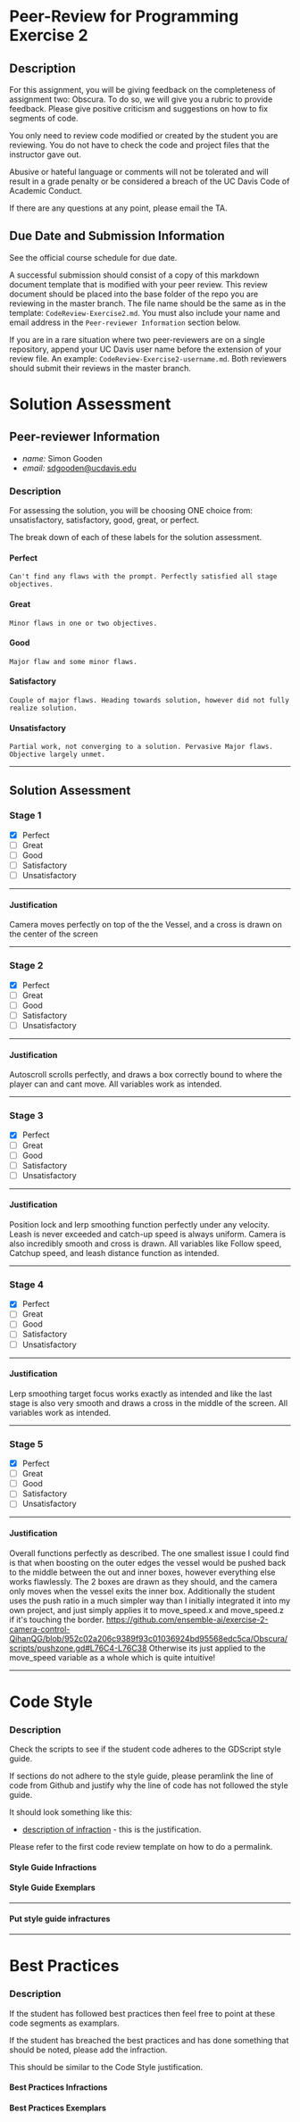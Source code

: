 # Peer-Review for Programming Exercise 2 #

## Description ##

For this assignment, you will be giving feedback on the completeness of assignment two: Obscura. To do so, we will give you a rubric to provide feedback. Please give positive criticism and suggestions on how to fix segments of code.

You only need to review code modified or created by the student you are reviewing. You do not have to check the code and project files that the instructor gave out.

Abusive or hateful language or comments will not be tolerated and will result in a grade penalty or be considered a breach of the UC Davis Code of Academic Conduct.

If there are any questions at any point, please email the TA.   

## Due Date and Submission Information
See the official course schedule for due date.

A successful submission should consist of a copy of this markdown document template that is modified with your peer review. This review document should be placed into the base folder of the repo you are reviewing in the master branch. The file name should be the same as in the template: `CodeReview-Exercise2.md`. You must also include your name and email address in the `Peer-reviewer Information` section below.

If you are in a rare situation where two peer-reviewers are on a single repository, append your UC Davis user name before the extension of your review file. An example: `CodeReview-Exercise2-username.md`. Both reviewers should submit their reviews in the master branch.  

# Solution Assessment #

## Peer-reviewer Information

* *name:* Simon Gooden
* *email:* sdgooden@ucdavis.edu

### Description ###

For assessing the solution, you will be choosing ONE choice from: unsatisfactory, satisfactory, good, great, or perfect.

The break down of each of these labels for the solution assessment.

#### Perfect #### 
    Can't find any flaws with the prompt. Perfectly satisfied all stage objectives.

#### Great ####
    Minor flaws in one or two objectives. 

#### Good #####
    Major flaw and some minor flaws.

#### Satisfactory ####
    Couple of major flaws. Heading towards solution, however did not fully realize solution.

#### Unsatisfactory ####
    Partial work, not converging to a solution. Pervasive Major flaws. Objective largely unmet.


___

## Solution Assessment ##

### Stage 1 ###

- [x] Perfect
- [ ] Great
- [ ] Good
- [ ] Satisfactory
- [ ] Unsatisfactory

___
#### Justification ##### 
Camera moves perfectly on top of the the Vessel, and a cross is drawn on the center of the screen

___
### Stage 2 ###

- [x] Perfect
- [ ] Great
- [ ] Good
- [ ] Satisfactory
- [ ] Unsatisfactory

___
#### Justification ##### 
Autoscroll scrolls perfectly, and draws a box correctly bound to where the player can and cant move. All variables work as intended.

___
### Stage 3 ###

- [x] Perfect
- [ ] Great
- [ ] Good
- [ ] Satisfactory
- [ ] Unsatisfactory

___
#### Justification ##### 
Position lock and lerp smoothing function perfectly under any velocity. Leash is never exceeded and catch-up speed is always uniform. Camera is also incredibly smooth and cross is drawn. All variables like Follow speed, Catchup speed, and leash distance function as intended.
___ 
### Stage 4 ###

- [x] Perfect
- [ ] Great
- [ ] Good
- [ ] Satisfactory
- [ ] Unsatisfactory

___
#### Justification ##### 
Lerp smoothing target focus works exactly as intended and like the last stage is also very smooth and draws a cross in the middle of the screen. All variables work as intended.
___
### Stage 5 ###

- [x] Perfect
- [ ] Great
- [ ] Good
- [ ] Satisfactory
- [ ] Unsatisfactory

___
#### Justification ##### 
Overall functions perfectly as described. The one smallest issue I could find is that when boosting on the outer edges the vessel would be pushed back to the middle between the out and inner boxes, however everything else works flawlessly. The 2 boxes are drawn as they should, and the camera only moves when the vessel exits the inner box. Additionally the student uses the push ratio in a much simpler way than I initially integrated it into my own project, and just simply applies it to move_speed.x and move_speed.z if it's touching the border.
https://github.com/ensemble-ai/exercise-2-camera-control-QihanQG/blob/952c02a206c9389f93c01036924bd95568edc5ca/Obscura/scripts/pushzone.gd#L76C4-L76C38
Otherwise its just applied to the move_speed variable as a whole which is quite intuitive!
___
# Code Style #


### Description ###
Check the scripts to see if the student code adheres to the GDScript style guide.

If sections do not adhere to the style guide, please peramlink the line of code from Github and justify why the line of code has not followed the style guide.

It should look something like this:

* [description of infraction](https://github.com/dr-jam/ECS189L) - this is the justification.

Please refer to the first code review template on how to do a permalink.


#### Style Guide Infractions ####

#### Style Guide Exemplars ####

___
#### Put style guide infractures ####

___

# Best Practices #

### Description ###

If the student has followed best practices then feel free to point at these code segments as examplars. 

If the student has breached the best practices and has done something that should be noted, please add the infraction.


This should be similar to the Code Style justification.

#### Best Practices Infractions ####

#### Best Practices Exemplars ####
